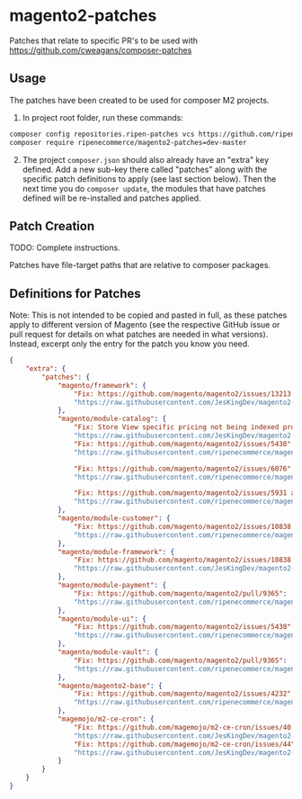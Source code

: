 # magento2-patches
Patches that relate to specific PR's to be used with https://github.com/cweagans/composer-patches

## Usage

The patches have been created to be used for composer M2 projects.

1. In project root folder, run these commands:

```bash
composer config repositories.ripen-patches vcs https://github.com/ripenecommerce/magento2-patches.git
composer require ripenecommerce/magento2-patches=dev-master
```

2. The project `composer.json` should also already have an "extra" key defined. Add a new sub-key there called 
   "patches" along with the specific patch definitions to apply (see last section below). Then the next time you do
   `composer update`, the modules that have patches defined will be re-installed and patches applied. 

## Patch Creation

TODO: Complete instructions.

Patches have file-target paths that are relative to composer packages.

## Definitions for Patches

Note: This is not intended to be copied and pasted in full, as these patches apply to different version of
Magento (see the respective GitHub issue or pull request for details on what patches are needed in what
versions). Instead, excerpt only the entry for the patch you know you need.

```json
{
    "extra": {
        "patches": {
            "magento/framework": {
                "Fix: https://github.com/magento/magento2/issues/13213 Version < 2.2.4 only.":
                "https://raw.githubusercontent.com/JesKingDev/magento2-patches/master/Patch-Magento_Framework-13213_admin_customer_edit_error.patch"
            },
            "magento/module-catalog": {
                "Fix: Store View specific pricing not being indexed properly":
                "https://raw.githubusercontent.com/JesKingDev/magento2-patches/master/Patch-Magento_Catalog-M2.2-price-indexing-by-store-view.patch",
                "Fix: https://github.com/magento/magento2/issues/5438":
                "https://raw.githubusercontent.com/ripenecommerce/magento2-patches/master/Patch-Magento_Catalog-M2.1.0-image-attribute-backend-model-hardcoded-attribute-code-removal.patch",

                "Fix: https://github.com/magento/magento2/issues/6076":
                "https://raw.githubusercontent.com/ripenecommerce/magento2-patches/master/Patch-Magento_Catalog-0001-MAGETWO-54223-CMS-Widgets-Catalog-Category-Link-widg.patch",

                "Fix: https://github.com/magento/magento2/issues/5931 and https://github.com/magento/magento2/issues/5612":
                "https://raw.githubusercontent.com/ripenecommerce/magento2-patches/master/Patch-Magento_Catalog-M2.1.5-MAGETWO-56410-MAGETWO-56411-github-issues-5931-5612.patch"
            },
            "magento/module-customer": {
                "Fix: https://github.com/magento/magento2/issues/10838. Version < M2.2.2 only.":
                "https://raw.githubusercontent.com/ripenecommerce/magento2-patches/Patch-Magento-Customer-grid-indexer-add-missing-function.patch"
            },
            "magento/module-framework": {
                "Fix: https://github.com/magento/magento2/issues/10838. Version M2.2.2+":
                "https://raw.githubusercontent.com/JesKingDev/magento2-patches/master/Patch-MAGETWO-90109-Customer_Grid_Indexer_Not_Working.patch"          
            },
            "magento/module-payment": {
                "Fix: https://github.com/magento/magento2/pull/9365":
                "https://raw.githubusercontent.com/ripenecommerce/magento2-patches/master/Patch-Magento_Payment-M2.1.3-MAGETWO-60351-optimize-payment-methods-checkout.patch"
            },
            "magento/module-ui": {
                "Fix: https://github.com/magento/magento2/issues/5438":
                "https://raw.githubusercontent.com/ripenecommerce/magento2-patches/master/Patch-Magento_Ui-M2.1.0-allow-backend-to-know-the-origin-input-of-the-upload-request.patch"
            },
            "magento/module-vault": {
                "Fix: https://github.com/magento/magento2/pull/9365":
                "https://raw.githubusercontent.com/ripenecommerce/magento2-patches/master/Patch-Magento_Vault-M2.1.3-MAGETWO-60351-optimize-payment-methods-checkout.patch"
            },
            "magento/magento2-base": {
                "Fix: https://github.com/magento/magento2/issues/4232":
                "https://raw.githubusercontent.com/ripenecommerce/magento2-patches/master/Patch-Magento_Base-0001-MAGETWO-52850-GitHub-UTF-8-special-character-issue-i.patch"
            },
            "magemojo/m2-ce-cron": {
                "Fix: https://github.com/magemojo/m2-ce-cron/issues/40 (Version < 1.2.3 only)":
                "https://raw.githubusercontent.com/JesKingDev/magento2-patches/master/MageMojo/Cron/Patch-40_duplicate_cron_execution.diff",
                "Fix: https://github.com/magemojo/m2-ce-cron/issues/44":
                "https://raw.githubusercontent.com/JesKingDev/magento2-patches/master/MageMojo/Cron/Patch-44_maintenance_exempt_ips.diff"
            }
        }
    }
}
```
